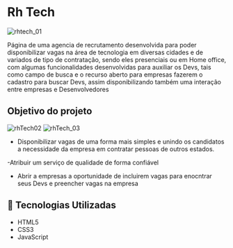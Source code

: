 # Rh Tech

![rhtech_01](https://user-images.githubusercontent.com/69124206/142281413-80dc8241-8d71-4501-b2fb-64dc3809428e.png)



Página de uma agencia de recrutamento desenvolvida para poder disponibilizar vagas na área de tecnologia em diversas cidades e de variados 
de tipo de contratação, sendo eles presenciais ou em Home office, com algumas funcionalidades desenvolvidas para auxiliar os Devs, tais como 
campo de busca e o recurso aberto para empresas fazerem o cadastro para buscar Devs, assim disponibilizando também uma interação entre 
empresas e Desenvolvedores



## Objetivo do projeto 

![rhTech02](https://user-images.githubusercontent.com/69124206/142281467-134c3c6b-ea95-4987-930f-38071b47247f.png) 
![rhTech_03](https://user-images.githubusercontent.com/69124206/142281500-ac45747c-f96a-461c-9994-e239f6df0d2f.png)



- Disponibilizar vagas de uma forma mais simples e unindo os candidatos a necessidade da empresa em contratar pessoas de outros estados.

-Atribuir um serviço de qualidade de forma confiável
 
- Abrir a empresas a oportunidade de incluirem vagas para enocntrar seus Devs e preencher vagas na empresa


## 🚀 Tecnologias Utilizadas

- HTML5
- CSS3   
- JavaScript   
